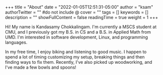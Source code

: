 +++
title = "About"
date = "2022-01-05T12:51:31-05:00"
author = "ksam"
authorTwitter = "" #do not include @
cover = ""
tags = []
keywords = []
description = ""
showFullContent = false
readingTime = true
weight = 1
+++

Hi! My name is Kandasamy Chokkalingam. I'm currently a MSCS student at CMU, and I previously got my B.S. in CS and a B.S. in Applied Math from UMD. I'm interested in software development, Linux, and programming languages.

In my free time, I enjoy biking and listening to good music. I happen to spend a lot of timing customizing my setup, breaking things and then finding ways to fix them. Recently, I've also picked up woodworking, and I've made a few bowls and spoons!
